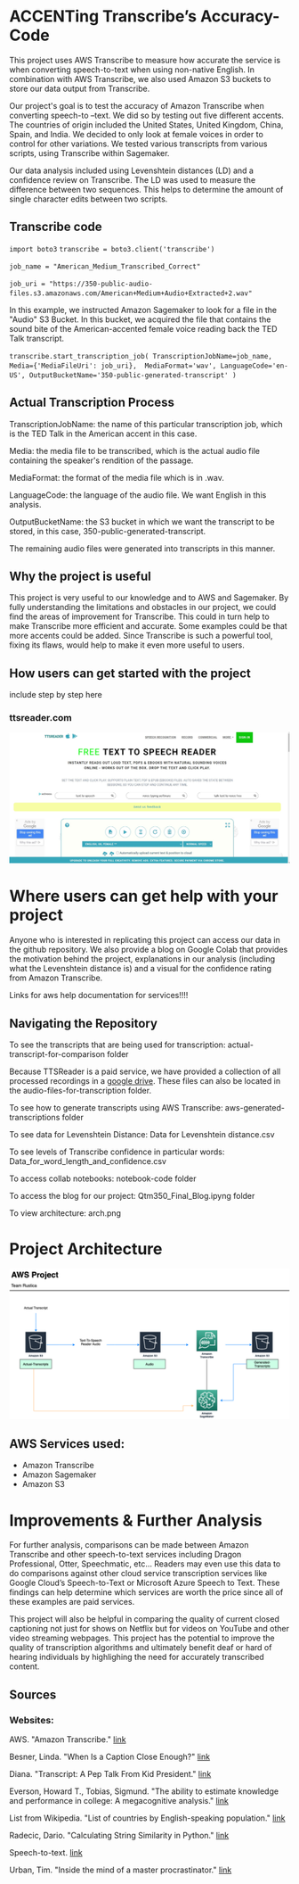 
# ACCENTing Transcribe’s Accuracy-Code
This project uses AWS Transcribe to measure how accurate the service is when converting speech-to-text when using non-native English. In combination with AWS Transcribe, we also used Amazon S3 buckets to store our data output from Transcribe.

Our project's goal is to test the accuracy of Amazon Transcribe when converting speech-to –text. We did so by testing out five different accents. The countries of origin included the United States, United Kingdom, China, Spain, and India. We decided to only look at female voices in order to control for other variations. We tested various transcripts from various scripts, using Transcribe within Sagemaker.

Our data analysis included using Levenshtein distances (LD) and a confidence review on Transcribe. The LD was used to measure the difference between two sequences. This helps to determine the amount of single character edits between  two scripts. 

## Transcribe code

`import boto3`
`transcribe = boto3.client('transcribe')`

`job_name = "American_Medium_Transcribed_Correct"`

`job_uri = "https://350-public-audio-files.s3.amazonaws.com/American+Medium+Audio+Extracted+2.wav"`

In this example, we instructed Amazon Sagemaker to look for a file in the "Audio" S3 Bucket. In this bucket, we acquired the file that contains the sound bite of the American-accented female voice reading back the TED Talk transcript.


`transcribe.start_transcription_job(
    TranscriptionJobName=job_name,
    Media={'MediaFileUri': job_uri}, 
    MediaFormat='wav',
    LanguageCode='en-US',
    OutputBucketName='350-public-generated-transcript'
)`

## Actual Transcription Process

TranscriptionJobName: the name of this particular transcription job, which is the TED Talk in the American accent in this case.

Media: the media file to be transcribed, which is the actual audio file containing the speaker's rendition of the passage.

MediaFormat: the format of the media file which is in .wav.

LanguageCode: the language of the audio file. We want English in this analysis.

OutputBucketName: the S3 bucket in which we want the transcript to be stored, in this case, 350-public-generated-transcript. 

The remaining audio files were generated into transcripts in this manner.



## Why the project is useful

This project is very useful to our knowledge and to AWS and Sagemaker. By fully understanding the limitations and obstacles in our project, we could find the areas of improvement for Transcribe. This could in turn help to make Transcribe more efficient and accurate. Some examples could be that more accents could be added. Since Transcribe is such a powerful tool, fixing its flaws, would help to make it even more useful to users. 




## How users can get started with the project
include step by step here

### ttsreader.com
![tss](pics/tts_reader.jpg)


# Where users can get help with your project
Anyone who is interested in replicating this project can access our data in the github repository. We also provide a blog on Google Colab that provides the motivation behind the project, explanations in our analysis (including what the Levenshtein distance is) and a visual for the confidence rating from Amazon Transcribe.

Links for aws help documentation for services!!!!

## Navigating the Repository

To see the transcripts that are being used for transcription: actual-transcript-for-comparison folder

 Because TTSReader is a paid service, we have provided a collection of all processed recordings in a [google drive](https://drive.google.com/drive/folders/1XMca6gJVa3iX1yEqHoQxlFnAMySBhFmX?usp=sharing). These files can also be located in the audio-files-for-transcription folder.

To see how to generate transcripts using AWS Transcribe: aws-generated-transcriptions folder 

To see data for Levenshtein Distance: Data for Levenshtein distance.csv

To see levels of Transcribe confidence in particular words: Data_for_word_length_and_confidence.csv

To access collab notebooks: notebook-code folder

To access the blog for our project: Qtm350_Final_Blog.ipyng folder

To view architecture: arch.png


# Project Architecture 

![PA](arch.png)

## AWS Services used:
- Amazon Transcribe
- Amazon Sagemaker
- Amazon S3



# Improvements & Further Analysis
For further analysis, comparisons can be made between Amazon Transcribe and other speech-to-text services including Dragon Professional, Otter, Speechmatic, etc… Readers may even use this data to do comparisons against other cloud service transcription services like Google Cloud’s Speech-to-Text or Microsoft Azure Speech to Text. These findings can help determine which services are worth the price since all of these examples are paid services.  

This project will also be helpful in comparing the quality of current closed captioning not just for shows on Netflix but for videos on YouTube and other video streaming webpages. This project has the potential to improve the quality of transcription algorithms and ultimately benefit deaf or hard of hearing individuals by highlighing the need for accurately transcribed content.





## Sources

### Websites:

AWS. "Amazon Transcribe." [link](https://aws.amazon.com/transcribe/?nc=sn&loc=0)

Besner, Linda. "When Is a Caption Close Enough?" [link](https://www.theatlantic.com/health/archive/2019/08/youtube-captions/595831/)

Diana. "Transcript: A Pep Talk From Kid President." [link]( http://complicatedmelody.com/content/transcript-pep-talk-kid-president)

Everson, Howard T., Tobias, Sigmund. "The ability to estimate knowledge and performance in college: A megacognitive analysis." [link](https://link.springer.com/article/10.1023/A:1003040130125)

List from Wikipedia. "List of countries by English-speaking population." [link](https://en.wikipedia.org/wiki/List_of_countries_by_English-speaking_population)

Radecic, Dario. "Calculating String Similarity in Python." [link](https://towardsdatascience.com/calculating-string-similarity-in-python-276e18a7d33a)

Speech-to-text. [link](https://ttsreader.com/)

Urban, Tim. "Inside the mind of a master procrastinator." [link](https://www.ted.com/talks/tim_urban_inside_the_mind_of_a_master_procrastinator/transcript#t-25363)


